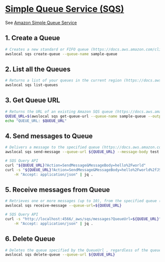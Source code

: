 # [Simple Queue Service (SQS)](https://docs.localstack.cloud/user-guide/aws/sqs/)

See [Amazon Simple Queue Service](https://docs.aws.amazon.com/AWSSimpleQueueService/latest/SQSDeveloperGuide/welcome.html)

## 1. Create a Queue

```sh
# Creates a new standard or FIFO queue (https://docs.aws.amazon.com/cli/latest/reference/sqs/create-queue.html)
awslocal sqs create-queue --queue-name sample-queue
```

## 2. List all the Queues

```sh
# Returns a list of your queues in the current region (https://docs.aws.amazon.com/cli/latest/reference/sqs/list-queues.html)
awslocal sqs list-queues
```

## 3. Get Queue URL

```sh
# Returns the URL of an existing Amazon SQS queue (https://docs.aws.amazon.com/cli/latest/reference/sqs/get-queue-url.html)
QUEUE_URL=$(awslocal sqs get-queue-url --queue-name sample-queue --output text)
echo "QUEUE_URL: $QUEUE_URL"
```

## 4. Send messages to Queue

```sh
# Delivers a message to the specified queue (https://docs.aws.amazon.com/cli/latest/reference/sqs/send-message.html)
awslocal sqs send-message --queue-url ${QUEUE_URL} --message-body test

# SQS Query API
curl "${QUEUE_URL}?Action=SendMessage&MessageBody=hello%2Fworld"
curl -s "${QUEUE_URL}?Action=SendMessage&MessageBody=hello%2Fworld%2fJSON" \
    -H "Accept: application/json" | jq .
```

## 5. Receive messages from Queue

```sh
# Retrieves one or more messages (up to 10), from the specified queue (https://docs.aws.amazon.com/cli/latest/reference/sqs/receive-message.html)
awslocal sqs receive-message --queue-url=${QUEUE_URL}

# SQS Query API
curl -s "http://localhost:4566/_aws/sqs/messages?QueueUrl=${QUEUE_URL}" \
    -H "Accept: application/json" | jq .
```


## 6. Delete Queue

```sh
# Deletes the queue specified by the QueueUrl , regardless of the queue's contents (https://docs.aws.amazon.com/cli/latest/reference/sqs/delete-queue.html)
awslocal sqs delete-queue --queue-url ${QUEUE_URL}
```
